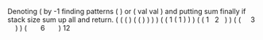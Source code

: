 Denoting ( by -1
finding patterns ( ) or ( val val ) and putting sum
finally if stack size sum up all and return.
( ( ( ) ( ( ) ) ) )
( (  1 (  1 ) ) )
( (  1    2   ) )
( (     3      ) )
(       6        )
12